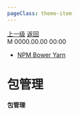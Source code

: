 ```yaml
---
pageClass: theme-item
---
```

<div class="extend-header">
    <div class="info">
        <div class="record">
            <a class="back" href="./">上一级</a>
            <a class="back" href="./">返回</a>
        </div>        
        <div class="mini">
            <span>M 0000.00.00 00:00</span>
        </div>
    </div>
    <div class="content"><div class="links">
<ul class="desc">
<li><a href="undefined">NPM Bower Yarn</a></li>
</ul>
</div></div>
</div>
<div class="content-header">
<h1>包管理</h1><strong>包管理</strong>
</div>
<div class="static-content">

</div>